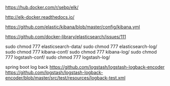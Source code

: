 https://hub.docker.com/r/sebp/elk/

http://elk-docker.readthedocs.io/

https://github.com/elastic/kibana/blob/master/config/kibana.yml

https://github.com/docker-library/elasticsearch/issues/111

sudo chmod 777 elasticsearch-data/
sudo chmod 777 elasticsearch-log/
sudo chmod 777 kibana-conf/
sudo chmod 777 kibana-log/
sudo chmod 777 logstash-conf/
sudo chmod 777 logstash-log/

spring boot log back
https://github.com/logstash/logstash-logback-encoder
https://github.com/logstash/logstash-logback-encoder/blob/master/src/test/resources/logback-test.xml